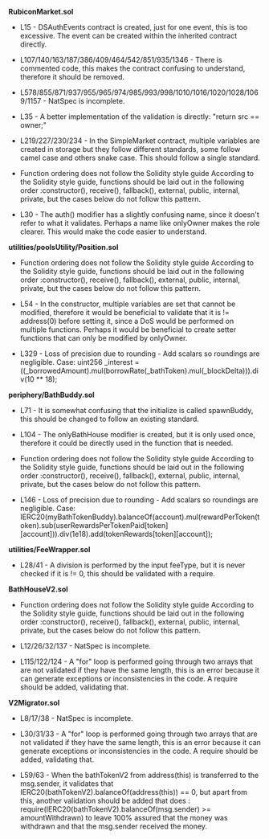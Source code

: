 **RubiconMarket.sol**
- L15 - DSAuthEvents contract is created, just for one event, this is too excessive. The event can be created within the inherited contract directly.

- L107/140/163/187/386/409/464/542/851/935/1346 - There is commented code, this makes the contract confusing to understand, therefore it should be removed.

- L578/855/871/937/955/965/974/985/993/998/1010/1016/1020/1028/1069/1157 - NatSpec is incomplete.

- L35 - A better implementation of the validation is directly: "return src == owner;"

- L219/227/230/234 - In the SimpleMarket contract, multiple variables are created in storage but they follow different standards, some follow camel case and others snake case. This should follow a single standard.

- Function ordering does not follow the Solidity style guide
According to the Solidity style guide, functions should be laid out in the following order :constructor(), receive(), fallback(), external, public, internal, private, but the cases below do not follow this pattern.

- L30 - The auth() modifier has a slightly confusing name, since it doesn't refer to what it validates. Perhaps a name like onlyOwner makes the role clearer. This would make the code easier to understand.


**utilities/poolsUtility/Position.sol**
- Function ordering does not follow the Solidity style guide
According to the Solidity style guide, functions should be laid out in the following order :constructor(), receive(), fallback(), external, public, internal, private, but the cases below do not follow this pattern.

- L54 - In the constructor, multiple variables are set that cannot be modified, therefore it would be beneficial to validate that it is != address(0) before setting it, since a DoS would be performed on multiple functions. Perhaps it would be beneficial to create setter functions that can only be modified by onlyOwner.

- L329 - Loss of precision due to rounding - Add scalars so roundings are negligible.
Case: uint256 _interest = ((_borrowedAmount).mul(borrowRate(_bathToken).mul(_blockDelta))).div(10 ** 18);


**periphery/BathBuddy.sol**
- L71 - It is somewhat confusing that the initialize is called spawnBuddy, this should be changed to follow an existing standard.

- L104 - The onlyBathHouse modifier is created, but it is only used once, therefore it could be directly used in the function that is needed.

- Function ordering does not follow the Solidity style guide
According to the Solidity style guide, functions should be laid out in the following order :constructor(), receive(), fallback(), external, public, internal, private, but the cases below do not follow this pattern.

- L146 - Loss of precision due to rounding - Add scalars so roundings are negligible.
Case: IERC20(myBathTokenBuddy).balanceOf(account).mul(rewardPerToken(token).sub(userRewardsPerTokenPaid[token][account])).div(1e18).add(tokenRewards[token][account]);


**utilities/FeeWrapper.sol**
- L28/41 - A division is performed by the input feeType, but it is never checked if it is != 0, this should be validated with a require.


**BathHouseV2.sol**
- Function ordering does not follow the Solidity style guide
According to the Solidity style guide, functions should be laid out in the following order :constructor(), receive(), fallback(), external, public, internal, private, but the cases below do not follow this pattern.

- L12/26/32/137 - NatSpec is incomplete.

- L115/122/124 - A "for" loop is performed going through two arrays that are not validated if they have the same length, this is an error because it can generate exceptions or inconsistencies in the code. A require should be added, validating that.

 
**V2Migrator.sol**
- L8/17/38 - NatSpec is incomplete.

- L30/31/33 - A "for" loop is performed going through two arrays that are not validated if they have the same length, this is an error because it can generate exceptions or inconsistencies in the code. A require should be added, validating that.

- L59/63 - When the bathTokenV2 from address(this) is transferred to the msg.sender, it validates that IERC20(bathTokenV2).balanceOf(address(this)) == 0, but apart from this, another validation should be added that does : require(IERC20(bathTokenV2).balanceOf(msg.sender) >= amountWithdrawn)
to leave 100% assured that the money was withdrawn and that the msg.sender received the money.



